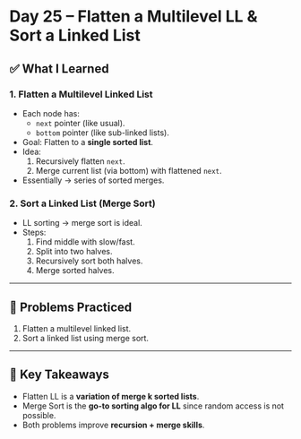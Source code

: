 # Day 25 – Flatten a Multilevel LL & Sort a Linked List

## ✅ What I Learned
### 1. Flatten a Multilevel Linked List
- Each node has:
  - `next` pointer (like usual).
  - `bottom` pointer (like sub-linked lists).
- Goal: Flatten to a **single sorted list**.
- Idea:
  1. Recursively flatten `next`.
  2. Merge current list (via bottom) with flattened `next`.
- Essentially → series of sorted merges.

### 2. Sort a Linked List (Merge Sort)
- LL sorting → merge sort is ideal.
- Steps:
  1. Find middle with slow/fast.
  2. Split into two halves.
  3. Recursively sort both halves.
  4. Merge sorted halves.

---

## 📖 Problems Practiced
1. Flatten a multilevel linked list.
2. Sort a linked list using merge sort.

---

## 🔑 Key Takeaways
- Flatten LL is a **variation of merge k sorted lists**.
- Merge Sort is the **go-to sorting algo for LL** since random access is not possible.
- Both problems improve **recursion + merge skills**.

